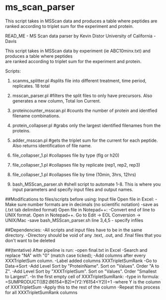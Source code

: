 ms_scan_parser
==============

This script takes in MSScan data and produces a table where peptides are ranked according to triplet sum for the experiment and protein. 

READ_ME - MS Scan data parser
by Kevin Distor
University of California - Davis


This script takes in MSScan data by experiment (ie ABC10minx.txt) and produces a table where peptides	
are ranked according to triplet sum for the experiment and protein. 									


Scripts: 
1. scanms_splitter.pl				#splits file into different treatment, time period, replicates. 18 total

2. msscan_parser.pl					#filters the split files to only have precursors. Also generates a new column, Total Ion Current.

3. proteincounter_msscan.pl			#counts the number of protein and identfied filename combinations.

4. protein_collapser.pl				#grabs only the largest identified filenames from the proteins.

5. adder_msscan.pl					#gets the triplet sum for the current for each peptide. Also returns identification of file name.

6. file_collapser_1.pl				#collapses file by type (flg or h20)

7. file_collapser_1.pl				#collapses file by replicate (rep1, rep2, rep3)

8. file_collapser_1.pl				#collapses file by time (10min, 3hrs, 12hrs)

9. bash_MSScan_parser.sh			#shell script to automate 1-8. This is where you input parameters and specify input files and output names.													

##Modifications to files/scripts before using:
	Input file
		Open file in Excel:
			-Make sure number formats are in decimals (no scientific notation)
			-save as (.txt tab delimited format)
		Open file in Notepad++:
			-Convert end of line to UNIX format. Open in Notepad++. Go to Edit -> EOL Conversion -> UNIX/Mac
			-save
	bash_MSScan_parser.sh
		line 3,4,5 - specify infiles
		
##Dependencies:
	-All scripts and input files have to be in the same directory.
	-Directory should be void of any .text, .out, and .final files that you don't want to be deleted

##(tentative) After pipeline is run:
	-open final.txt in Excel
		-Search and replace "NA" with "0" (match case ticked);
		-Add columns after every XXXTripletSum column.
		-Label added columns XXXTripletSumRank
		-Go to Data->Sort
			-Add Level Sort by "ProteinName". Sort on "Values". Order "A to Z".
			-Add Level Sort by "XXXTripletSum". Sort on "Values". Order "Smallest to Largest".
		-In the first empty cell of XXXTripletSumRank:
			-type in formula: =SUMPRODUCT(($B$2:$B$6154=B2)*($Y$2:$Y$6154<Y2))+1
				-where Y is the column of XXXTripletSum
				-Apply this to the rest of the column
		-Repeat this process for all XXXTripletSumRank columns
